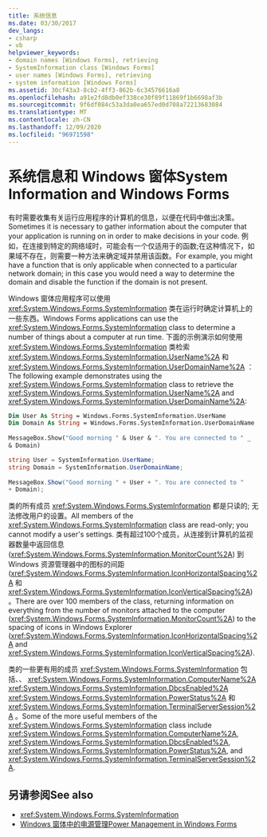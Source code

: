 ```yaml
---
title: 系统信息
ms.date: 03/30/2017
dev_langs:
- csharp
- vb
helpviewer_keywords:
- domain names [Windows Forms], retrieving
- SystemInformation class [Windows Forms]
- user names [Windows Forms], retrieving
- system information [Windows Forms]
ms.assetid: 30cf43a3-8cb2-4ff3-862b-6c34576616a8
ms.openlocfilehash: a91e2fd8db0ef338ce30f89f11869f1b6698af3b
ms.sourcegitcommit: 9f6df084c53a3da0ea657ed0d708a72213683084
ms.translationtype: MT
ms.contentlocale: zh-CN
ms.lasthandoff: 12/09/2020
ms.locfileid: "96971598"
---
```

# <a name="system-information-and-windows-forms"></a><span data-ttu-id="bece1-102">系统信息和 Windows 窗体</span><span class="sxs-lookup"><span data-stu-id="bece1-102">System Information and Windows Forms</span></span>
<span data-ttu-id="bece1-103">有时需要收集有关运行应用程序的计算机的信息，以便在代码中做出决策。</span><span class="sxs-lookup"><span data-stu-id="bece1-103">Sometimes it is necessary to gather information about the computer that your application is running on in order to make decisions in your code.</span></span> <span data-ttu-id="bece1-104">例如，在连接到特定的网络域时，可能会有一个仅适用于的函数;在这种情况下，如果域不存在，则需要一种方法来确定域并禁用该函数。</span><span class="sxs-lookup"><span data-stu-id="bece1-104">For example, you might have a function that is only applicable when connected to a particular network domain; in this case you would need a way to determine the domain and disable the function if the domain is not present.</span></span>  
  
 <span data-ttu-id="bece1-105">Windows 窗体应用程序可以使用 <xref:System.Windows.Forms.SystemInformation> 类在运行时确定计算机上的一些东西。</span><span class="sxs-lookup"><span data-stu-id="bece1-105">Windows Forms applications can use the <xref:System.Windows.Forms.SystemInformation> class to determine a number of things about a computer at run time.</span></span> <span data-ttu-id="bece1-106">下面的示例演示如何使用 <xref:System.Windows.Forms.SystemInformation> 类检索 <xref:System.Windows.Forms.SystemInformation.UserName%2A> 和 <xref:System.Windows.Forms.SystemInformation.UserDomainName%2A> ：</span><span class="sxs-lookup"><span data-stu-id="bece1-106">The following example demonstrates using the <xref:System.Windows.Forms.SystemInformation> class to retrieve the <xref:System.Windows.Forms.SystemInformation.UserName%2A> and <xref:System.Windows.Forms.SystemInformation.UserDomainName%2A>:</span></span>  
  
```vb  
Dim User As String = Windows.Forms.SystemInformation.UserName  
Dim Domain As String = Windows.Forms.SystemInformation.UserDomainName  
  
MessageBox.Show("Good morning " & User & ". You are connected to " _  
& Domain)  
```  
  
```csharp  
string User = SystemInformation.UserName;  
string Domain = SystemInformation.UserDomainName;  
  
MessageBox.Show("Good morning " + User + ". You are connected to "
+ Domain);
```  
  
 <span data-ttu-id="bece1-107">类的所有成员 <xref:System.Windows.Forms.SystemInformation> 都是只读的; 无法修改用户的设置。</span><span class="sxs-lookup"><span data-stu-id="bece1-107">All members of the <xref:System.Windows.Forms.SystemInformation> class are read-only; you cannot modify a user's settings.</span></span> <span data-ttu-id="bece1-108">类有超过100个成员，从连接到计算机的监视器数量中返回信息 (<xref:System.Windows.Forms.SystemInformation.MonitorCount%2A>) 到 Windows 资源管理器中的图标的间距 (<xref:System.Windows.Forms.SystemInformation.IconHorizontalSpacing%2A> 和 <xref:System.Windows.Forms.SystemInformation.IconVerticalSpacing%2A>) 。</span><span class="sxs-lookup"><span data-stu-id="bece1-108">There are over 100 members of the class, returning information on everything from the number of monitors attached to the computer (<xref:System.Windows.Forms.SystemInformation.MonitorCount%2A>) to the spacing of icons in Windows Explorer (<xref:System.Windows.Forms.SystemInformation.IconHorizontalSpacing%2A> and <xref:System.Windows.Forms.SystemInformation.IconVerticalSpacing%2A>).</span></span>  
  
 <span data-ttu-id="bece1-109">类的一些更有用的成员 <xref:System.Windows.Forms.SystemInformation> 包括、、 <xref:System.Windows.Forms.SystemInformation.ComputerName%2A> <xref:System.Windows.Forms.SystemInformation.DbcsEnabled%2A> <xref:System.Windows.Forms.SystemInformation.PowerStatus%2A> 和 <xref:System.Windows.Forms.SystemInformation.TerminalServerSession%2A> 。</span><span class="sxs-lookup"><span data-stu-id="bece1-109">Some of the more useful members of the <xref:System.Windows.Forms.SystemInformation> class include <xref:System.Windows.Forms.SystemInformation.ComputerName%2A>, <xref:System.Windows.Forms.SystemInformation.DbcsEnabled%2A>, <xref:System.Windows.Forms.SystemInformation.PowerStatus%2A>, and <xref:System.Windows.Forms.SystemInformation.TerminalServerSession%2A>.</span></span>  
  
## <a name="see-also"></a><span data-ttu-id="bece1-110">另请参阅</span><span class="sxs-lookup"><span data-stu-id="bece1-110">See also</span></span>

- <xref:System.Windows.Forms.SystemInformation>
- [<span data-ttu-id="bece1-111">Windows 窗体中的电源管理</span><span class="sxs-lookup"><span data-stu-id="bece1-111">Power Management in Windows Forms</span></span>](power-management-in-windows-forms.md)
